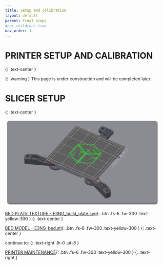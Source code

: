 ```yaml
---
title: Setup and calibration
layout: default
parent: Final steps
#has_children: true
nav_order: 1
---
```

# PRINTER SETUP AND CALIBRATION
{: .text-center }

{: .warning }
This page is under construction and will be completed later.

# SLICER SETUP
{: .text-center }

![](./assets/images/bed_plate.png)

[BED PLATE TEXTURE - E3NG_build_plate.svg]{: .btn .fs-6 .fw-300 .text-yellow-300 }
{: .text-center }

[BED MODEL - E3NG_bed.stl]{: .btn .fs-6 .fw-300 .text-yellow-300 }
{: .text-center }

continue to:
{: .text-right .lh-0 .pt-8 }

[PRINTER MAINTENANCE]{: .btn .fs-6 .fw-300 .text-yellow-300 }
{: .text-right }

[PRINTER MAINTENANCE]: https://rh3d.xyz/maintenance.html
[BED PLATE TEXTURE - E3NG_build_plate.svg]: ./assets/docs/E3NG__build_plate.svg
[BED MODEL - E3NG_bed.stl]: ./assets/docs/E3NG_bed.stl
